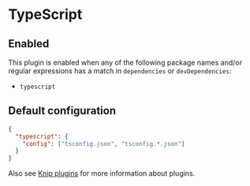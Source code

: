 # TypeScript

## Enabled

This plugin is enabled when any of the following package names and/or regular expressions has a match in `dependencies`
or `devDependencies`:

- `typescript`

## Default configuration

```json
{
  "typescript": {
    "config": ["tsconfig.json", "tsconfig.*.json"]
  }
}
```

Also see [Knip plugins][1] for more information about plugins.

[1]: https://github.com/webpro/knip/blob/main/README.md#plugins
